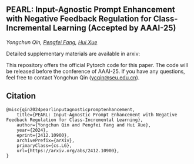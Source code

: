## PEARL: Input-Agnostic Prompt Enhancement with Negative Feedback Regulation for Class-Incremental Learning (Accepted by AAAI-25)

*Yongchun Qin, [Pengfei Fang](https://fpfcjdsg.github.io/), [Hui Xue](http://palm.seu.edu.cn/hxue/)*

Detailed supplementary materials are available in arxiv: 

This repository offers the official Pytorch code for this paper. The code will be released before the conference of AAAI-25.
If you have any questions, feel free to contact Yongchun Qin (ycqin@seu.edu.cn).


## Citation

  ```
@misc{qin2024pearlinputagnosticpromptenhancement,
      title={PEARL: Input-Agnostic Prompt Enhancement with Negative Feedback Regulation for Class-Incremental Learning}, 
      author={Yongchun Qin and Pengfei Fang and Hui Xue},
      year={2024},
      eprint={2412.10900},
      archivePrefix={arXiv},
      primaryClass={cs.LG},
      url={https://arxiv.org/abs/2412.10900}, 
}
  ```
